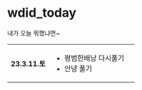 # wdid_today
내가 오늘 뭐했냐면~

<table>
<tr>
<th>
<p>23.3.11.토</p>
</th>
<td>
<ul>
<li>평범한배낭 다시풀기</li>
<li>안녕 풀기</li>
<td>
</tr>
</table>
